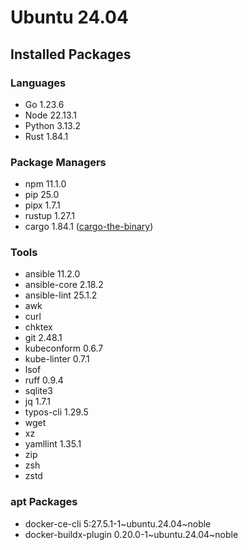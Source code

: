 # Ubuntu 24.04

## Installed Packages

### Languages

- Go 1.23.6
- Node 22.13.1
- Python 3.13.2
- Rust 1.84.1

### Package Managers

- npm 11.1.0
- pip 25.0
- pipx 1.7.1
- rustup 1.27.1
- cargo 1.84.1 ([cargo-the-binary](https://github.com/rust-lang/cargo/blob/master/src/cargo/version.rs))

### Tools

- ansible 11.2.0
- ansible-core 2.18.2
- ansible-lint 25.1.2
- awk
- curl
- chktex
- git 2.48.1
- kubeconform 0.6.7
- kube-linter 0.7.1
- lsof
- ruff 0.9.4
- sqlite3
- jq 1.7.1
- typos-cli 1.29.5
- wget
- xz
- yamllint 1.35.1
- zip
- zsh
- zstd

### apt Packages

- docker-ce-cli 5:27.5.1-1\~ubuntu.24.04\~noble
- docker-buildx-plugin 0.20.0-1\~ubuntu.24.04\~noble
